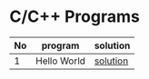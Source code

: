 # C/C++ Programs
 
 
No | program | solution
---|---------|---------
1  | Hello World |[solution](https://github.com/Ashvin0740/C-Cpp-Programs/blob/main/C%2B%2B%20program/HelloWorld.cpp)
